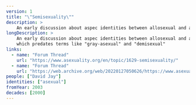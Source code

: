 ```yaml
---
version: 1
title: "\"Semisexuality\""
description: >
    An early discussion about aspec identities between allosexual and asexual
longDescription: >
    An early discussion about aspec identities between allosexual and asexual
    which predates terms like "gray-asexual" and "demisexual"
links:
  - name: "Forum Thread"
    url: "https://www.asexuality.org/en/topic/1629-semisexuality/"
  - name: "Forum Thread"
    url: "https://web.archive.org/web/20220127050626/https://www.asexuality.org/en/topic/1629-semisexuality/"
people: ["David Jay"]
identities: ["asexual"]
fromYear: 2003
decades: [2000]
---
```

